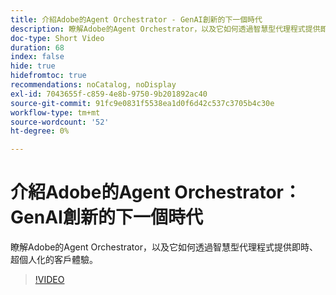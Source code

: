 ```yaml
---
title: 介紹Adobe的Agent Orchestrator - GenAI創新的下一個時代
description: 瞭解Adobe的Agent Orchestrator，以及它如何透過智慧型代理程式提供即時、超個人化的客戶體驗。
doc-type: Short Video
duration: 68
index: false
hide: true
hidefromtoc: true
recommendations: noCatalog, noDisplay
exl-id: 7043655f-c859-4e8b-9750-9b201892ac40
source-git-commit: 91fc9e0831f5538ea1d0f6d42c537c3705b4c30e
workflow-type: tm+mt
source-wordcount: '52'
ht-degree: 0%

---
```


# 介紹Adobe的Agent Orchestrator：GenAI創新的下一個時代

瞭解Adobe的Agent Orchestrator，以及它如何透過智慧型代理程式提供即時、超個人化的客戶體驗。

<!-- 62_S653_3442539_67_introducing-adobes-agent-orchestrator-the-next-era-of-genai-innovation -->
>[!VIDEO](https://video.tv.adobe.com/v/3458307/?learn=on&enablevpops=true)
